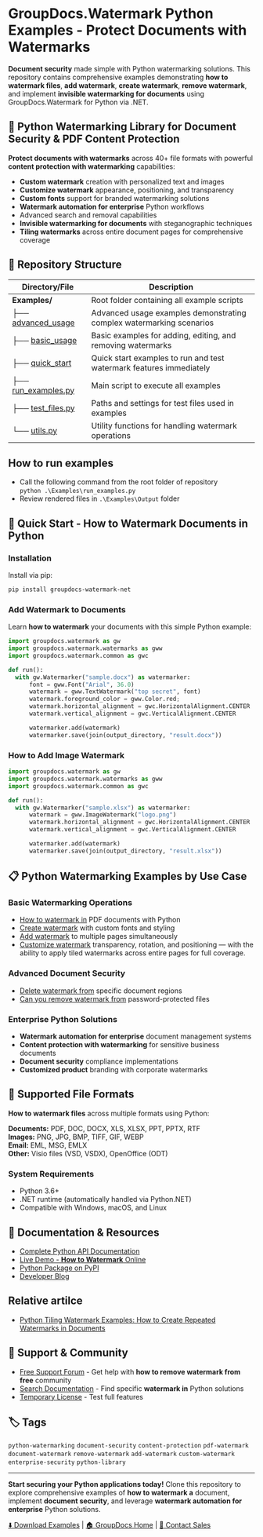 # GroupDocs.Watermark Python Examples - Protect Documents with Watermarks

**Document security** made simple with Python watermarking solutions. This repository contains comprehensive examples demonstrating **how to watermark files**, **add watermark**, **create watermark**, **remove watermark**, and implement **invisible watermarking for documents** using GroupDocs.Watermark for Python via .NET.

## 🔐 Python Watermarking Library for Document Security & PDF Content Protection

**Protect documents with watermarks** across 40+ file formats with powerful **content protection with watermarking** capabilities:

- **Custom watermark** creation with personalized text and images
- **Customize watermark** appearance, positioning, and transparency
- **Custom fonts** support for branded watermarking solutions
- **Watermark automation for enterprise** Python workflows
- Advanced search and removal capabilities
- **Invisible watermarking for documents** with steganographic techniques
- **Tiling watermarks** across entire document pages for comprehensive coverage

## 📁 Repository Structure

| Directory/File | Description |
|----------------|-------------|
| **Examples/** | Root folder containing all example scripts |
| ├── [advanced_usage](https://github.com/groupdocs-watermark/GroupDocs.Watermark-for-Python-via-.NET/tree/master/Examples/advanced_usage) | Advanced usage examples demonstrating complex watermarking scenarios |
| ├── [basic_usage](https://github.com/groupdocs-watermark/GroupDocs.Watermark-for-Python-via-.NET/tree/master/Examples/basic_usage) | Basic examples for adding, editing, and removing watermarks |
| ├── [quick_start](https://github.com/groupdocs-watermark/GroupDocs.Watermark-for-Python-via-.NET/tree/master/Examples/quick_start) | Quick start examples to run and test watermark features immediately |
| ├── [run_examples.py](https://github.com/groupdocs-watermark/GroupDocs.Watermark-for-Python-via-.NET/blob/master/Examples/run_examples.py) | Main script to execute all examples |
| ├── [test_files.py](https://github.com/groupdocs-watermark/GroupDocs.Watermark-for-Python-via-.NET/blob/master/Examples/test_files.py) | Paths and settings for test files used in examples |
| └── [utils.py](https://github.com/groupdocs-watermark/GroupDocs.Watermark-for-Python-via-.NET/blob/master/Examples/utils.py) | Utility functions for handling watermark operations |

## How to run examples

* Call the following command from the root folder of repository   
`python .\Examples\run_examples.py`
* Review rendered files in `.\Examples\Output` folder


## 🚀 Quick Start - How to Watermark Documents in Python

### Installation

Install via pip:
```bash
pip install groupdocs-watermark-net
```

### Add Watermark to Documents

Learn **how to watermark** your documents with this simple Python example:

```python
import groupdocs.watermark as gw
import groupdocs.watermark.watermarks as gww
import groupdocs.watermark.common as gwс

def run():
  with gw.Watermarker("sample.docx") as watermarker:
      font = gww.Font("Arial", 36.0)
      watermark = gww.TextWatermark("top secret", font)
      watermark.foreground_color = gww.Color.red;
      watermark.horizontal_alignment = gwс.HorizontalAlignment.CENTER
      watermark.vertical_alignment = gwс.VerticalAlignment.CENTER

      watermarker.add(watermark)
      watermarker.save(join(output_directory, "result.docx"))
```

### How to Add Image Watermark 

```python
import groupdocs.watermark as gw
import groupdocs.watermark.watermarks as gww
import groupdocs.watermark.common as gwс

def run():
  with gw.Watermarker("sample.xlsx") as watermarker:
      watermark = gww.ImageWatermark("logo.png")
      watermark.horizontal_alignment = gwс.HorizontalAlignment.CENTER
      watermark.vertical_alignment = gwс.VerticalAlignment.CENTER

      watermarker.add(watermark)
      watermarker.save(join(output_directory, "result.xlsx"))
```

## 📋 Python Watermarking Examples by Use Case

### Basic Watermarking Operations
- [How to watermark in](https://github.com/groupdocs-watermark/GroupDocs.Watermark-for-Python-via-.NET/blob/master/Examples/basic_usage/add_text_watermark.py) PDF documents with Python
- [Create watermark](https://github.com/groupdocs-watermark/GroupDocs.Watermark-for-Python-via-.NET/blob/master/Examples/basic_usage/add_text_watermark_with_custom_font.py) with custom fonts and styling
- [Add watermark]((https://github.com/groupdocs-watermark/GroupDocs.Watermark-for-Python-via-.NET/blob/master/Examples/advanced_usage/adding/pdf/pdf_add_watermarks_to_specific_pages.py)) to multiple pages simultaneously
- [Customize watermark](https://github.com/groupdocs-watermark/GroupDocs.Watermark-for-Python-via-.NET/blob/master/Examples/basic_usage/add_tile_watermark.py) transparency, rotation, and positioning — with the ability to apply tiled watermarks across entire pages for full coverage.

### Advanced Document Security
- [Delete watermark from](https://github.com/groupdocs-watermark/GroupDocs.Watermark-for-Python-via-.NET/blob/master/Examples/advanced_usage/searching_modifying/remove_watermark.py) specific document regions
- [Can you remove watermark from](https://github.com/groupdocs-watermark/GroupDocs.Watermark-for-Python-via-.NET/blob/master/Examples/advanced_usage/loading/load_password_protected_document.py) password-protected files

### Enterprise Python Solutions
- **Watermark automation for enterprise** document management systems
- **Content protection with watermarking** for sensitive business documents
- **Document security** compliance implementations
- **Customized product** branding with corporate watermarks

## 🎯 Supported File Formats

**How to watermark files** across multiple formats using Python:

**Documents:** PDF, DOC, DOCX, XLS, XLSX, PPT, PPTX, RTF  
**Images:** PNG, JPG, BMP, TIFF, GIF, WEBP  
**Email:** EML, MSG, EMLX  
**Other:** Visio files (VSD, VSDX), OpenOffice (ODT)

### System Requirements
- Python 3.6+ 
- .NET runtime (automatically handled via Python.NET)
- Compatible with Windows, macOS, and Linux

## 📖 Documentation & Resources

- [Complete Python API Documentation](https://docs.groupdocs.com/watermark/python-net/)
- [Live Demo - **How to Watermark** Online](https://products.groupdocs.com/watermark/family)
- [Python Package on PyPI](https://pypi.org/project/groupdocs-watermark-net/)
- [Developer Blog](https://blog.groupdocs.com/category/watermark/)

## Relative artilce

- [Python Tiling Watermark Examples: How to Create Repeated Watermarks in Documents](https://blog.groupdocs.com/watermark/tiling-watermark-python/)

## 🤝 Support & Community

- [Free Support Forum](https://forum.groupdocs.com/c/watermark) - Get help with **how to remove watermark from free** community
- [Search Documentation](https://search.groupdocs.com/) - Find specific **watermark in** Python solutions
- [Temporary License](https://purchase.groupdocs.com/temporary-license) - Test full features

## 🏷️ Tags

`python-watermarking` `document-security` `content-protection` `pdf-watermark` `document-watermark` `remove-watermark` `add-watermark` `custom-watermark` `enterprise-security` `python-library`

---

**Start securing your Python applications today!** Clone this repository to explore comprehensive examples of **how to watermark a** document, implement **document security**, and leverage **watermark automation for enterprise** Python solutions.

[⬇️ Download Examples](https://github.com/groupdocs-watermark/GroupDocs.Watermark-for-Python-via-.NET/archive/master.zip) | [🏠 GroupDocs Home](https://www.groupdocs.com/) | [📧 Contact Sales](https://purchase.groupdocs.com/temporary-license)